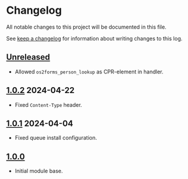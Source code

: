 # Changelog

All notable changes to this project will be documented in this file.

See [keep a changelog](https://keepachangelog.com/en/1.0.0/) for information
about writing changes to this log.

## [Unreleased]

- Allowed `os2forms_person_lookup` as CPR-element in handler.

## [1.0.2] 2024-04-22

- Fixed `Content-Type` header.

## [1.0.1] 2024-04-04

- Fixed queue install configuration.

## [1.0.0]

- Initial module base.

[Unreleased]: https://github.com/itk-dev/os2forms_fasit/compare/1.0.2...HEAD
[1.0.2]: https://github.com/itk-dev/os2forms_fasit/compare/1.0.1...1.0.2
[1.0.1]: https://github.com/itk-dev/os2forms_fasit/compare/1.0.0...1.0.1
[1.0.0]: https://github.com/itk-dev/os2forms_fasit/releases/tag/1.0.0
